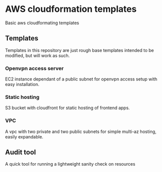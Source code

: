 # AWS cloudformation templates

Basic aws cloudformating templates

## Templates
Templates in this repository are just rough base templates intended to be modified, but will work as such.

### Openvpn access server
EC2 instance dependant of a public subnet for openvpn access setup with easy installation.

### Static hosting
S3 bucket with cloudfront for static hosting of frontend apps.

### VPC
A vpc with two private and two public subnets for simple multi-az hosting, easily expandable.

## Audit tool
A quick tool for running a lightweight sanity check on resources